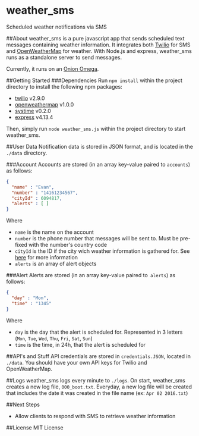 # weather_sms
Scheduled weather notifications via SMS

##About
weather_sms is a pure javascript app that sends scheduled text messages containing weather information. It integrates both [Twilio](https://www.twilio.com) for SMS and [OpenWeatherMap](http://openweathermap.org) for weather. With Node.js and express, weather_sms runs as a standalone server to send messages.

Currently, it runs on an [Onion Omega](https://onion.io).

##Getting Started
###Dependencies
Run `npm install` within the project directory to install the following npm packages:
- [twilio](https://www.npmjs.com/package/twilio) v2.9.0
- [openweathermap](https://www.npmjs.com/package/openweathermap) v1.0.0
- [systime](https://www.npmjs.com/package/systime) v0.2.0
- [express](https://www.npmjs.com/package/express) v4.13.4

Then, simply run `node weather_sms.js` within the project directory to start weather_sms.

##User Data
Notification data is stored in JSON format, and is located in the `./data` directory.

###Account
Accounts are stored (in an array key-value paired to `accounts`) as follows:
```JSON
{
  "name" : "Evan",
  "number" : "14161234567",
  "cityId" : 6094817,
  "alerts" : [ ]
}
```
Where
- `name` is the name on the account
- `number` is the phone number that messages will be sent to. Must be pre-fixed with the number's country code
- `cityId` is the ID if the city wich weather information is gathered for. See [here](http://openweathermap.org/current#cityid) for more information
- `alerts` is an array of alert objects

###Alert
Alerts are stored (in an array key-value paired to` alerts`) as follows:
```JSON
{
  "day" : "Mon",
  "time" : "1345"
}
```
Where
- `day` is the day that the alert is scheduled for. Represented in 3 letters (`Mon`, `Tue`, `Wed`, `Thu`, `Fri`, `Sat`, `Sun`)
- `time` is the time, in 24h, that the alert is scheduled for

##API's and Stuff
API credentials are stored in `credentials.JSON`, located in `./data`. You should have your own API keys for Twilio and OpenWeatherMap.

##Logs
weather_sms logs every minute to `./logs`.
On start, weather_sms creates a new log file, `000_boot.txt`. Everyday, a new log file will be created that includes the date it was created in the file name (ex: `Apr 02 2016.txt`)

##Next Steps
- Allow clients to respond with SMS to retrieve weather information

##License
MIT License
